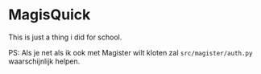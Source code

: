 # MagisQuick

This is just a thing i did for school.

PS: Als je net als ik ook met Magister wilt kloten zal `src/magister/auth.py` waarschijnlijk helpen.
